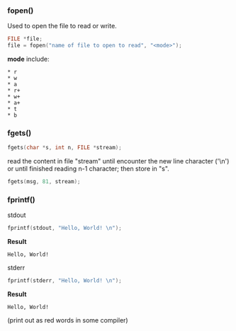 ### fopen()

Used to open the file to read or write.

````c
FILE *file;
file = fopen("name of file to open to read", "<mode>");
````
**mode** include: 
```
* r
* w
* a
* r+
* w+
* a+
* t
* b
```
### fgets()

````c
fgets(char *s, int n, FILE *stream);
````
read the content in file "stream" until encounter the new line character ('\n') or until finished reading n-1 character; then store in "s".

````c
fgets(msg, 81, stream);
````

### fprintf()

stdout
```c
fprintf(stdout, "Hello, World! \n");
```
**Result**
```
Hello, World!
```

stderr
```c
fprintf(stderr, "Hello, World! \n");
```
**Result**
```
Hello, World!
```
(print out as red words in some compiler)
